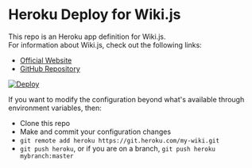 # Heroku Deploy for Wiki.js

This repo is an Heroku app definition for Wiki.js.  
For information about Wiki.js, check out the following links:

- [Official Website](https://wiki.js.org/)
- [GitHub Repository](https://github.com/Requarks/wiki)

[![Deploy](https://www.herokucdn.com/deploy/button.svg)](https://heroku.com/deploy?template=https://github.com/WikiAppCreator/wikiapp)

If you want to modify the configuration beyond what's available through environment variables, then:
* Clone this repo
* Make and commit your configuration changes
* `git remote add heroku https://git.heroku.com/my-wiki.git`
* `git push heroku`, or if you are on a branch, `git push heroku mybranch:master`
